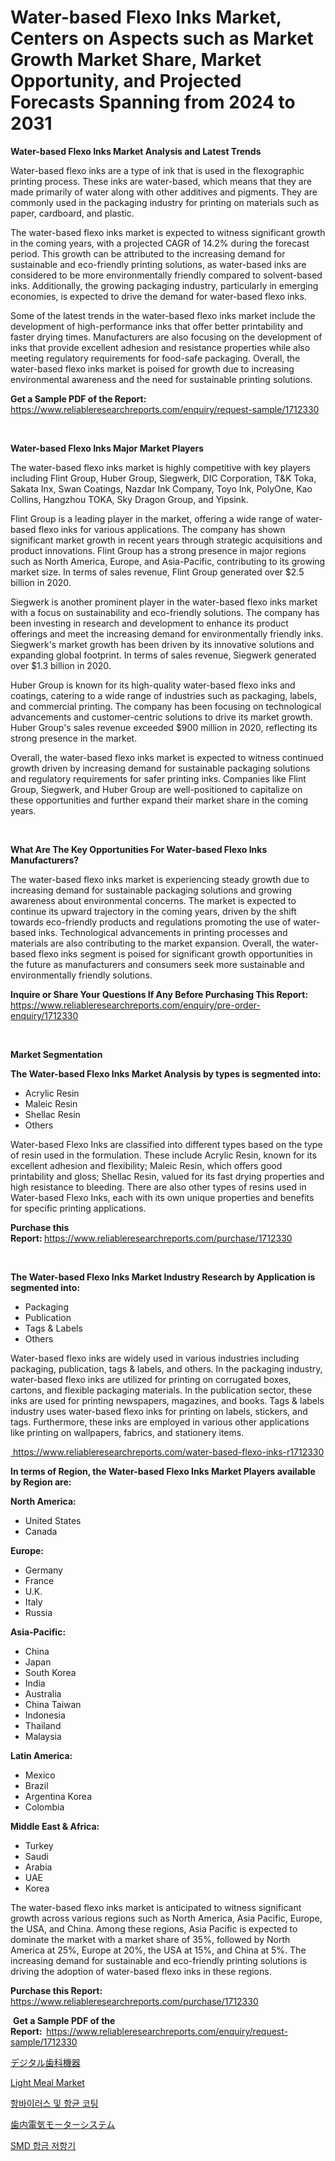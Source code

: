 <p><h1>Water-based Flexo Inks Market, Centers on Aspects such as Market Growth Market Share, Market Opportunity, and Projected Forecasts Spanning from 2024 to 2031</h1></p><p><strong>Water-based Flexo Inks Market Analysis and Latest Trends</strong></p>
<p><p>Water-based flexo inks are a type of ink that is used in the flexographic printing process. These inks are water-based, which means that they are made primarily of water along with other additives and pigments. They are commonly used in the packaging industry for printing on materials such as paper, cardboard, and plastic.</p><p>The water-based flexo inks market is expected to witness significant growth in the coming years, with a projected CAGR of 14.2% during the forecast period. This growth can be attributed to the increasing demand for sustainable and eco-friendly printing solutions, as water-based inks are considered to be more environmentally friendly compared to solvent-based inks. Additionally, the growing packaging industry, particularly in emerging economies, is expected to drive the demand for water-based flexo inks.</p><p>Some of the latest trends in the water-based flexo inks market include the development of high-performance inks that offer better printability and faster drying times. Manufacturers are also focusing on the development of inks that provide excellent adhesion and resistance properties while also meeting regulatory requirements for food-safe packaging. Overall, the water-based flexo inks market is poised for growth due to increasing environmental awareness and the need for sustainable printing solutions.</p></p>
<p><strong>Get a Sample PDF of the Report:&nbsp;</strong> <a href="https://www.reliableresearchreports.com/enquiry/request-sample/1712330">https://www.reliableresearchreports.com/enquiry/request-sample/1712330</a></p>
<p>&nbsp;</p>
<p><strong>Water-based Flexo Inks Major Market Players</strong></p>
<p><p>The water-based flexo inks market is highly competitive with key players including Flint Group, Huber Group, Siegwerk, DIC Corporation, T&K Toka, Sakata Inx, Swan Coatings, Nazdar Ink Company, Toyo Ink, PolyOne, Kao Collins, Hangzhou TOKA, Sky Dragon Group, and Yipsink.</p><p>Flint Group is a leading player in the market, offering a wide range of water-based flexo inks for various applications. The company has shown significant market growth in recent years through strategic acquisitions and product innovations. Flint Group has a strong presence in major regions such as North America, Europe, and Asia-Pacific, contributing to its growing market size. In terms of sales revenue, Flint Group generated over $2.5 billion in 2020.</p><p>Siegwerk is another prominent player in the water-based flexo inks market with a focus on sustainability and eco-friendly solutions. The company has been investing in research and development to enhance its product offerings and meet the increasing demand for environmentally friendly inks. Siegwerk's market growth has been driven by its innovative solutions and expanding global footprint. In terms of sales revenue, Siegwerk generated over $1.3 billion in 2020.</p><p>Huber Group is known for its high-quality water-based flexo inks and coatings, catering to a wide range of industries such as packaging, labels, and commercial printing. The company has been focusing on technological advancements and customer-centric solutions to drive its market growth. Huber Group's sales revenue exceeded $900 million in 2020, reflecting its strong presence in the market.</p><p>Overall, the water-based flexo inks market is expected to witness continued growth driven by increasing demand for sustainable packaging solutions and regulatory requirements for safer printing inks. Companies like Flint Group, Siegwerk, and Huber Group are well-positioned to capitalize on these opportunities and further expand their market share in the coming years.</p></p>
<p>&nbsp;</p>
<p><strong>What Are The Key Opportunities For Water-based Flexo Inks Manufacturers?</strong></p>
<p><p>The water-based flexo inks market is experiencing steady growth due to increasing demand for sustainable packaging solutions and growing awareness about environmental concerns. The market is expected to continue its upward trajectory in the coming years, driven by the shift towards eco-friendly products and regulations promoting the use of water-based inks. Technological advancements in printing processes and materials are also contributing to the market expansion. Overall, the water-based flexo inks segment is poised for significant growth opportunities in the future as manufacturers and consumers seek more sustainable and environmentally friendly solutions.</p></p>
<p><strong>Inquire or Share Your Questions If Any Before Purchasing This Report:</strong> <a href="https://www.reliableresearchreports.com/enquiry/pre-order-enquiry/1712330">https://www.reliableresearchreports.com/enquiry/pre-order-enquiry/1712330</a></p>
<p>&nbsp;</p>
<p><strong>Market Segmentation</strong></p>
<p><strong>The Water-based Flexo Inks Market Analysis by types is segmented into:</strong></p>
<p><ul><li>Acrylic Resin</li><li>Maleic Resin</li><li>Shellac Resin</li><li>Others</li></ul></p>
<p><p>Water-based Flexo Inks are classified into different types based on the type of resin used in the formulation. These include Acrylic Resin, known for its excellent adhesion and flexibility; Maleic Resin, which offers good printability and gloss; Shellac Resin, valued for its fast drying properties and high resistance to bleeding. There are also other types of resins used in Water-based Flexo Inks, each with its own unique properties and benefits for specific printing applications.</p></p>
<p><strong>Purchase this Report:&nbsp;</strong><a href="https://www.reliableresearchreports.com/purchase/1712330">https://www.reliableresearchreports.com/purchase/1712330</a></p>
<p>&nbsp;</p>
<p><strong>The Water-based Flexo Inks Market Industry Research by Application is segmented into:</strong></p>
<p><ul><li>Packaging</li><li>Publication</li><li>Tags & Labels</li><li>Others</li></ul></p>
<p><p>Water-based flexo inks are widely used in various industries including packaging, publication, tags & labels, and others. In the packaging industry, water-based flexo inks are utilized for printing on corrugated boxes, cartons, and flexible packaging materials. In the publication sector, these inks are used for printing newspapers, magazines, and books. Tags & labels industry uses water-based flexo inks for printing on labels, stickers, and tags. Furthermore, these inks are employed in various other applications like printing on wallpapers, fabrics, and stationery items.</p></p>
<p><a href="https://www.reliableresearchreports.com/water-based-flexo-inks-r1712330">&nbsp;https://www.reliableresearchreports.com/water-based-flexo-inks-r1712330</a></p>
<p><strong>In terms of Region, the Water-based Flexo Inks Market Players available by Region are:</strong></p>
<p>
    <p> <strong> North America: </strong>
        <ul>
            <li>United States</li>
            <li>Canada</li>
        </ul>
        </p> 
    <p> <strong> Europe: </strong>
        <ul>
            <li>Germany</li>
            <li>France</li>
            <li>U.K.</li>
            <li>Italy</li>
            <li>Russia</li>
        </ul>
        </p> 
    <p> <strong> Asia-Pacific: </strong>
        <ul>
            <li>China</li>
            <li>Japan</li>
            <li>South Korea</li>
            <li>India</li>
            <li>Australia</li>
            <li>China Taiwan</li>
            <li>Indonesia</li>
            <li>Thailand</li>
            <li>Malaysia</li>
        </ul>
        </p> 
    <p> <strong> Latin America: </strong>
        <ul>
            <li>Mexico</li>
            <li>Brazil</li>
            <li>Argentina Korea</li>
            <li>Colombia</li>
        </ul>
        </p> 
    <p> <strong> Middle East & Africa: </strong>
        <ul>
            <li>Turkey</li>
            <li>Saudi</li>
            <li>Arabia</li>
            <li>UAE</li>
            <li>Korea</li>
        </ul>
    </p>
    </p>
<p><p>The water-based flexo inks market is anticipated to witness significant growth across various regions such as North America, Asia Pacific, Europe, the USA, and China. Among these regions, Asia Pacific is expected to dominate the market with a market share of 35%, followed by North America at 25%, Europe at 20%, the USA at 15%, and China at 5%. The increasing demand for sustainable and eco-friendly printing solutions is driving the adoption of water-based flexo inks in these regions.</p></p>
<p><strong>Purchase this Report: </strong><a href="https://www.reliableresearchreports.com/purchase/1712330">https://www.reliableresearchreports.com/purchase/1712330</a></p>
<p>&nbsp;<strong>Get a Sample PDF of the Report:&nbsp;&nbsp;</strong><a href="https://www.reliableresearchreports.com/enquiry/request-sample/1712330">https://www.reliableresearchreports.com/enquiry/request-sample/1712330</a></p>
<p><strong></strong></p>
<p><p><a href="https://github.com/DwightHuels1/Market-Research-Report-List-1/blob/main/4009384127260.md">デジタル歯科機器</a></p><p><a href="https://issuu.com/reportprime-2/docs/light-meal-market-size-2030.pptx">Light Meal Market</a></p><p><a href="https://github.com/rahat-gis/Market-Research-Report-List-1/blob/main/8276062110517.md">항바이러스 및 항균 코팅</a></p><p><a href="https://github.com/JanickJohns/Market-Research-Report-List-1/blob/main/4679924127261.md">歯内電気モーターシステム</a></p><p><a href="https://github.com/Edwards13Jessica/Market-Research-Report-List-1/blob/main/9595199110516.md">SMD 합금 저항기</a></p></p>